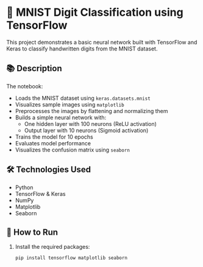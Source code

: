 # 🧠 MNIST Digit Classification using TensorFlow

This project demonstrates a basic neural network built with TensorFlow and Keras to classify handwritten digits from the MNIST dataset.

## 📚 Description

The notebook:
- Loads the MNIST dataset using `keras.datasets.mnist`
- Visualizes sample images using `matplotlib`
- Preprocesses the images by flattening and normalizing them
- Builds a simple neural network with:
  - One hidden layer with 100 neurons (ReLU activation)
  - Output layer with 10 neurons (Sigmoid activation)
- Trains the model for 10 epochs
- Evaluates model performance
- Visualizes the confusion matrix using `seaborn`

## 🛠️ Technologies Used

- Python
- TensorFlow & Keras
- NumPy
- Matplotlib
- Seaborn

## 🚀 How to Run

1. Install the required packages:
   ```bash
   pip install tensorflow matplotlib seaborn

